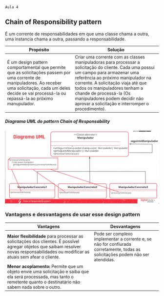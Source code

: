     Aula 4

## Chain of Responsibility pattern
 
É um corrente de responsabilidades em que uma classe chama a outra, uma instancia chama a outra, passando a responsabilidade.

|Propósito|Solução|
|-|-|
É um design pattern comportamental que permite que as solicitações passem por uma corrente de manipuladores. Ao receber uma solicitação, cada um deles decide se vai processá-la ou repassá-la ao próximo manupulador.| Criar uma corrente com as classes manipuladoras para processar a solicitação do cliente. Cada uma possui um campo para armazenar uma referência ao próximo manipulador na corrente. A solicitação viaja até que todos os manipuladores tenham a chande de processá-la (Os manipuladores podem decidir não aprovar a solicitação e interromper o procedimento).|

##### Diagrama UML do pattern **Chain of Responsability**
![](chain-of-responsability.png)

### Vantagens e desvantagens de usar esse design pattern

Vantagens|Desvantagens
|-|-|
|**Maior flexibilidade** para processar as solicitações dos clientes. É possível agregar objetos que saibam resolver novas responsabilidades ou modificar as atuais sem afear o cliente.| Pode ser complexo implementar a corrente e, se não for confiurada corretamente, todas as solicitações podem não ser atendidas.|
|**Menor acoplamento:** Permite que um objeto envie uma solicitação e saiba que ela será processada, mas tanto o remetente quanto o destinatário não sabem nada sobre o outro.||